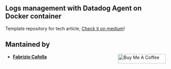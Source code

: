 
## Logs management with Datadog Agent on Docker container

Template repository for tech article, [Check it on medium](https://medium.com/aws-tip/logs-management-with-datadog-agent-on-docker-container-45763d97f932)! 

## Mantained by

- **[Fabrizio Cafolla](https://github.com/FabrizioCafolla)**
  <a href="https://www.buymeacoffee.com/fabriziocafolla" target="_blank"><img  align="right" src="https://www.buymeacoffee.com/assets/img/custom_images/orange_img.png" alt="Buy Me A Coffee" style="height: 30px !important; width: 150px !important" ></a>
